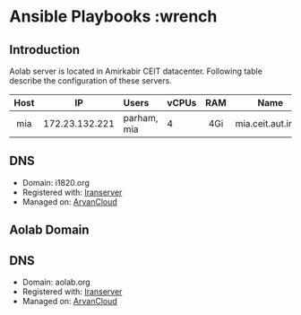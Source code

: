 # Ansible Playbooks :wrench

## Introduction

Aolab server is located in Amirkabir CEIT datacenter.
Following table describe the configuration of these servers.

| Host | IP | Users | vCPUs | RAM | Name |
|:----:|:--:|:----- | :------------ | :----: | :---: |
| mia | 172.23.132.221 | parham, mia | 4 | 4Gi | mia.ceit.aut.infra |

## DNS

- Domain: i1820.org
- Registered with: [Iranserver](https://iranserver.com)
- Managed on: [ArvanCloud](https://npanel.arvancloud.com)

## Aolab Domain

## DNS

- Domain: aolab.org
- Registered with: [Iranserver](https://iranserver.com)
- Managed on: [ArvanCloud](https://npanel.arvancloud.com)
